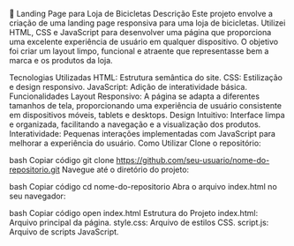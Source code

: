 🚴 Landing Page para Loja de Bicicletas
Descrição
Este projeto envolve a criação de uma landing page responsiva para uma loja de bicicletas. Utilizei HTML, CSS e JavaScript para desenvolver uma página que proporciona uma excelente experiência de usuário em qualquer dispositivo. O objetivo foi criar um layout limpo, funcional e atraente que representasse bem a marca e os produtos da loja.

Tecnologias Utilizadas
HTML: Estrutura semântica do site.
CSS: Estilização e design responsivo.
JavaScript: Adição de interatividade básica.
Funcionalidades
Layout Responsivo: A página se adapta a diferentes tamanhos de tela, proporcionando uma experiência de usuário consistente em dispositivos móveis, tablets e desktops.
Design Intuitivo: Interface limpa e organizada, facilitando a navegação e a visualização dos produtos.
Interatividade: Pequenas interações implementadas com JavaScript para melhorar a experiência do usuário.
Como Utilizar
Clone o repositório:

bash
Copiar código
git clone https://github.com/seu-usuario/nome-do-repositorio.git
Navegue até o diretório do projeto:

bash
Copiar código
cd nome-do-repositorio
Abra o arquivo index.html no seu navegador:

bash
Copiar código
open index.html
Estrutura do Projeto
index.html: Arquivo principal da página.
style.css: Arquivo de estilos CSS.
script.js: Arquivo de scripts JavaScript.
